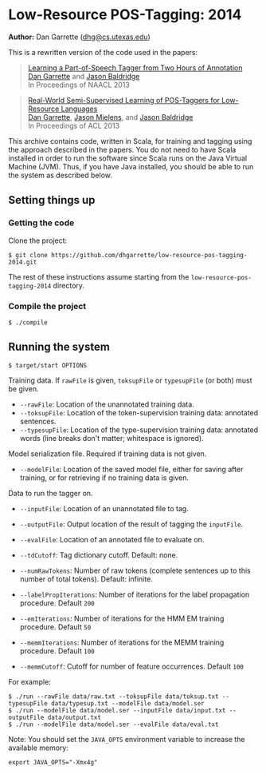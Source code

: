 [Dan Garrette]: http://cs.utexas.edu/~dhg
[Jason Baldridge]: http://www.jasonbaldridge.com
[Jason Mielens]: http://jason.mielens.com/


# Low-Resource POS-Tagging: 2014

**Author:** Dan Garrette (dhg@cs.utexas.edu)



This is a rewritten version of the code used in the papers:

> [Learning a Part-of-Speech Tagger from Two Hours of Annotation](http://www.cs.utexas.edu/users/dhg/papers/garrette_baldridge_naacl2013.pdf)  
> [Dan Garrette] and [Jason Baldridge]  
> In Proceedings of NAACL 2013  

> [Real-World Semi-Supervised Learning of POS-Taggers for Low-Resource Languages](http://www.cs.utexas.edu/users/dhg/papers/garrette_mielens_baldridge_acl2013.pdf)  
> [Dan Garrette], [Jason Mielens], and [Jason Baldridge]  
> In Proceedings of ACL 2013  

This archive contains code, written in Scala, for training and tagging using the approach described in the papers.
You do not need to have Scala installed in order to run the software since Scala runs on the Java Virtual Machine (JVM).
Thus, if you have Java installed, you should be able to run the system as described below.

## Setting things up


### Getting the code

Clone the project:

    $ git clone https://github.com/dhgarrette/low-resource-pos-tagging-2014.git
    
    
The rest of these instructions assume starting from the `low-resource-pos-tagging-2014` directory.


### Compile the project

    $ ./compile


## Running the system

    $ target/start OPTIONS

Training data.  If `rawFile` is given, `toksupFile` or `typesupFile` (or both) must be given.

* `--rawFile`: Location of the unannotated training data.
* `--toksupFile`: Location of the token-supervision training data: annotated sentences.
* `--typesupFile`: Location of the type-supervision training data: annotated words (line breaks don't matter; whitespace is ignored).

Model serialization file.  Required if training data is not given.

* `--modelFile`: Location of the saved model file, either for saving after training, or for retrieving if no training data is given. 

Data to run the tagger on.

* `--inputFile`: Location of an unannotated file to tag.
* `--outputFile`: Output location of the result of tagging the `inputFile`.
* `--evalFile`: Location of an annotated file to evaluate on.

* `--tdCutoff`: Tag dictionary cutoff.  Default: none.
* `--numRawTokens`: Number of raw tokens (complete sentences up to this number of total tokens).  Default: infinite.
* `--labelPropIterations`: Number of iterations for the label propagation procedure. Default `200`
* `--emIterations`: Number of iterations for the HMM EM training procedure. Default `50`
* `--memmIterations`: Number of iterations for the MEMM training procedure. Default `100`
* `--memmCutoff`: Cutoff for number of feature occurrences.  Default `100`

For example:

    $ ./run --rawFile data/raw.txt --toksupFile data/toksup.txt --typesupFile data/typesup.txt --modelFile data/model.ser
    $ ./run --modelFile data/model.ser --inputFile data/input.txt --outputFile data/output.txt
    $ ./run --modelFile data/model.ser --evalFile data/eval.txt



Note: You should set the `JAVA_OPTS` environment variable to increase the available memory:

    export JAVA_OPTS="-Xmx4g"


